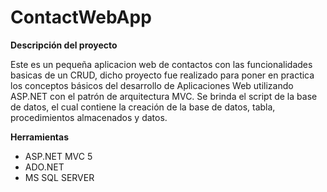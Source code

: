 # ContactWebApp

**Descripción del proyecto**

Este es un pequeña aplicacion web de contactos con las funcionalidades basicas de un CRUD, dicho proyecto fue realizado para poner en practica los conceptos básicos del desarrollo de Aplicaciones Web utilizando ASP.NET con el patrón de arquitectura MVC.
Se brinda el script de la base de datos, el cual contiene la creación de la base de datos, tabla, procedimientos almacenados y datos.

**Herramientas**
- ASP.NET MVC 5
- ADO.NET
- MS SQL SERVER